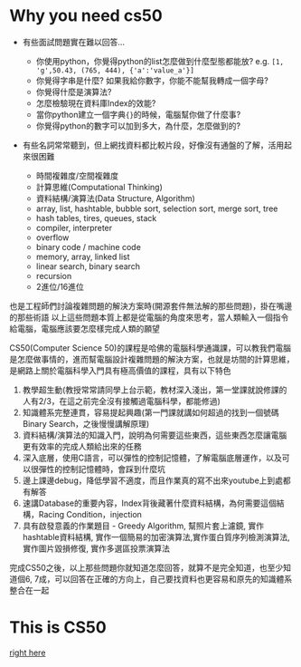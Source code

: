 # Why you need cs50

* 有些面試問題實在難以回答...
  + 你使用python，你覺得python的list怎麼做到什麼型態都能放? e.g. `[1, 'g',50.43, (765, 444), {'a':'value_a'}]`
  + 你覺得字串是什麼? 如果我給你數字，你能不能幫我轉成一個字母?
  + 你覺得什麼是演算法?
  + 怎麼檢驗現在資料庫Index的效能?
  + 當你python建立一個字典`{}`的時候，電腦幫你做了什麼事?
  + 你覺得python的數字可以加到多大，為什麼，怎麼做到的?

* 有些名詞常常聽到，但上網找資料都比較片段，好像沒有通盤的了解，活用起來很困難
  + 時間複雜度/空間複雜度
  + 計算思維(Computational Thinking)
  + 資料結構/演算法(Data Structure, Algorithm)
  + array, list, hashtable, bubble sort, selection sort, merge sort, tree
  + hash tables, tires, queues, stack
  + compiler, interpreter
  + overflow
  + binary code / machine code
  + memory, array, linked list
  + linear search, binary search
  + recursion
  + 2進位/16進位

也是工程師們討論複雜問題的解決方案時(開源套件無法解的那些問題)，掛在嘴邊的那些術語
以上這些問題本質上都是從電腦的角度來思考，當人類輸入一個指令給電腦，電腦應該要怎麼樣完成人類的願望

CS50(Computer Science 50)的課程是哈佛的電腦科學通識課，可以教我們電腦是怎麼做事情的，進而幫電腦設計複雜問題的解決方案，也就是坊間的計算思維，是網路上關於電腦科學入門具有極高價值的課程，具有以下特色

1. 教學超生動(教授常常請同學上台示範，教材深入淺出，第一堂課就說修課的人有2/3，在這之前完全沒有接觸過電腦科學，都能修過)
2. 知識體系完整連貫，容易提起興趣(第一門課就講如何超過的找到一個號碼Binary Search，之後慢慢講解原理)
3. 資料結構/演算法的知識入門，說明為何需要這些東西，這些東西怎麼讓電腦更有效率的完成人類給出來的任務
4. 深入底層，使用C語言，可以彈性的控制記憶體，了解電腦底層運作，以及可以很彈性的控制記憶體時，會踩到什麼坑
5. 邊上課邊debug，降低學習不適度，而且作業真的寫不出來youtube上到處都有解答
6. 速講Database的重要內容，Index背後藏著什麼資料結構，為何需要這個結構，Racing Condition，injection
7. 具有啟發意義的作業題目 - Greedy Algorithm, 幫照片套上濾鏡, 實作hashtable資料結構, 實作一個簡易的加密演算法,實作蛋白質序列檢測演算法, 實作圖片毀損修復, 實作多選區投票演算法

完成CS50之後，以上那些問題你就知道怎麼回答，就算不是完全知道，也至少知道個6, 7成，可以回答在正確的方向上，自己要找資料也更容易和原先的知識體系整合在一起

# This is CS50

[right here](https://cs50.harvard.edu/summer/2020/)
